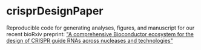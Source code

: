 # crisprDesignPaper

Reproducible code for generating analyses, figures, and manuscript for our recent bioRxiv preprint: ["A comprehensive Bioconductor ecosystem for the design of CRISPR guide RNAs across nucleases and technologies"](https://www.biorxiv.org/content/10.1101/2022.04.21.488824v2)

